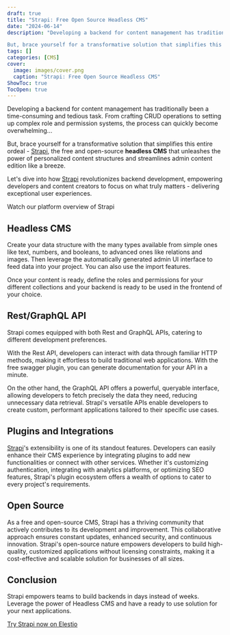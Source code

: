 ```yaml
---
draft: true
title: "Strapi: Free Open Source Headless CMS"
date: "2024-06-14"
description: "Developing a backend for content management has traditionally been a time-consuming and tedious task. From crafting CRUD operations to setting up complex role and permission systems, the process can quickly become overwhelming...

But, brace yourself for a transformative solution that simplifies this entire ordeal - Strapi, the free and open-source"
tags: []
categories: [CMS]
cover:
  image: images/cover.png
  caption: "Strapi: Free Open Source Headless CMS"
ShowToc: true
TocOpen: true
---
```



Developing a backend for content management has traditionally been a time\-consuming and tedious task. From crafting CRUD operations to setting up complex role and permission systems, the process can quickly become overwhelming...

But, brace yourself for a transformative solution that simplifies this entire ordeal \- [Strapi](https://elest.io/open-source/strapi?ref=blog.elest.io), the free and open\-source **headless CMS** that unleashes the power of personalized content structures and streamlines admin content edition like a breeze. 

Let's dive into how [Strapi](https://elest.io/open-source/strapi?ref=blog.elest.io) revolutionizes backend development, empowering developers and content creators to focus on what truly matters \- delivering exceptional user experiences.



Watch our platform overview of Strapi



## Headless CMS

Create your data structure with the many types available from simple ones like text, numbers, and booleans, to advanced ones like relations and images. Then leverage the automatically generated admin UI interface to feed data into your project. You can also use the import features. 

Once your content is ready, define the roles and permissions for your different collections and your backend is ready to be used in the frontend of your choice.

## Rest/GraphQL API

Strapi comes equipped with both Rest and GraphQL APIs, catering to different development preferences. 

With the Rest API, developers can interact with data through familiar HTTP methods, making it effortless to build traditional web applications. With the free swagger plugin, you can generate documentation for your API in a minute.

On the other hand, the GraphQL API offers a powerful, queryable interface, allowing developers to fetch precisely the data they need, reducing unnecessary data retrieval. Strapi's versatile APIs enable developers to create custom, performant applications tailored to their specific use cases.

## Plugins and Integrations

[Strapi](https://elest.io/open-source/strapi?ref=blog.elest.io)'s extensibility is one of its standout features. Developers can easily enhance their CMS experience by integrating plugins to add new functionalities or connect with other services. Whether it's customizing authentication, integrating with analytics platforms, or optimizing SEO features, Strapi's plugin ecosystem offers a wealth of options to cater to every project's requirements.

## Open Source

As a free and open\-source CMS, Strapi has a thriving community that actively contributes to its development and improvement. This collaborative approach ensures constant updates, enhanced security, and continuous innovation. Strapi's open\-source nature empowers developers to build high\-quality, customized applications without licensing constraints, making it a cost\-effective and scalable solution for businesses of all sizes.

## Conclusion

Strapi empowers teams to build backends in days instead of weeks. Leverage the power of Headless CMS and have a ready to use solution for your next applications.

[Try Strapi now on Elestio](https://elest.io/open-source/strapi?ref=blog.elest.io)



